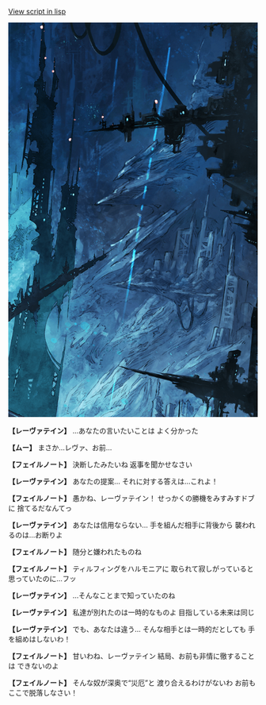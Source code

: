 [View script in lisp](../scripts/101002051.txt)

![underground_world_1.png](../images/backgrounds/underground_world_1.png)

**【レーヴァテイン】**
…あなたの言いたいことは
よく分かった

**【ムー】**
まさか…レヴァ、お前…

**【フェイルノート】**
決断したみたいね
返事を聞かせなさい

**【レーヴァテイン】**
あなたの提案…
それに対する答えは…これよ！

**【フェイルノート】**
愚かね、レーヴァテイン！
せっかくの勝機をみすみすドブに
捨てるだなんてっ

**【レーヴァテイン】**
あなたは信用ならない…
手を組んだ相手に背後から
襲われるのは…お断りよ

**【フェイルノート】**
随分と嫌われたものね

**【フェイルノート】**
ティルフィングをハルモニアに
取られて寂しがっていると
思っていたのに…フッ

**【レーヴァテイン】**
…そんなことまで知っていたのね

**【レーヴァテイン】**
私達が別れたのは一時的なものよ
目指している未来は同じ

**【レーヴァテイン】**
でも、あなたは違う…
そんな相手とは一時的だとしても
手を組めはしないわ！

**【フェイルノート】**
甘いわね、レーヴァテイン
結局、お前も非情に徹することは
できないのよ

**【フェイルノート】**
そんな奴が深奥で“災厄”と
渡り合えるわけがないわ
お前もここで脱落しなさい！